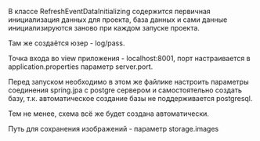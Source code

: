 В классе RefreshEventDataInitializing содержится первичная инициализация данных для проекта, база данных и сами данные инициализируются заново при каждом запуске проекта.

Там же создаётся юзер - log/pass.

Точка входа во view приложения - localhost:8001, порт настраивается в application.properties параметр server.port.

Перед запуском необходимо в этом же файлике настроить параметры соединения spring.jpа c postgre сервером и самостоятельно создать базу, т.к. автоматическое создание базы не поддерживается postgresql.

Тем не менее, схема всё же будет создана автоматически.

Путь для сохранения изображений - параметр storage.images
